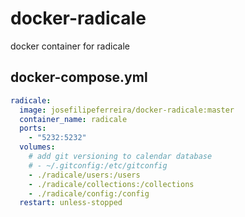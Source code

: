 # docker-radicale

docker container for radicale

## docker-compose.yml

```yml
radicale:
  image: josefilipeferreira/docker-radicale:master
  container_name: radicale
  ports:
    - "5232:5232"
  volumes:
    # add git versioning to calendar database
    # - ~/.gitconfig:/etc/gitconfig
    - ./radicale/users:/users
    - ./radicale/collections:/collections
    - ./radicale/config:/config
  restart: unless-stopped
```


